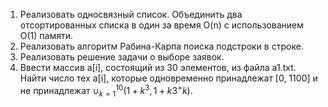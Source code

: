 1. Реализовать односвязный список. Объединить два отсортированных списка в один за время O(n) с использованием O(1) памяти. 
2. Реализовать алгоритм Рабина-Карпа поиска подстроки в строке. 
3. Реализовать решение задачи о выборе заявок. 
4. Ввести массив a[i], состоящий из 30 элементов, из файла a1.txt. Найти число тех a[i], которые одновременно принадлежат 
[0, 1100] и не принадлежат $\cup_{k=1}^{10} (1+k^3, 1+k3^+k)$.

 
 
